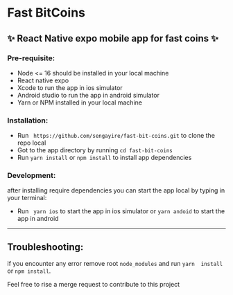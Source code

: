 # Fast BitCoins

## ✨ React Native expo mobile app for fast coins ✨

### Pre-requisite:

- Node <= 16 should be installed in your local machine
- React native expo
- Xcode to run the app in ios simulator
- Android studio to run the app in android simulator
- Yarn or NPM installed in your local machine

### Installation:

- Run ` https://github.com/sengayire/fast-bit-coins.git` to clone the repo local
- Got to the app directory by running `cd fast-bit-coins`
- Run `yarn install` or `npm install` to install app dependencies

### Development:

after installing require dependencies you can start the app local by typing in your terminal:

- Run ` yarn ios` to start the app in ios simulator or `yarn andoid` to start the app in android

---

## Troubleshooting:

if you encounter any error remove root `node_modules` and run `yarn  install` or `npm install`.

Feel free to rise a merge request to contribute to this project
